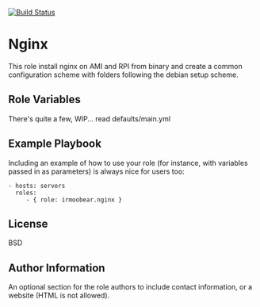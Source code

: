 [![Build Status](https://travis-ci.org/IRMooBear/ansible.nginx.svg?branch=master)](https://travis-ci.org/IRMooBear/ansible.nginx_naxsi)

Nginx
=========
This role install nginx on AMI and RPI from binary and create a common configuration scheme with folders following the debian setup scheme.

Role Variables
--------------
There's quite a few, WIP...  read defaults/main.yml 

Example Playbook
----------------
Including an example of how to use your role (for instance, with variables passed in as parameters) is always nice for users too:

    - hosts: servers
      roles:
         - { role: irmoobear.nginx }

License
-------
BSD

Author Information
------------------
An optional section for the role authors to include contact information, or a website (HTML is not allowed).